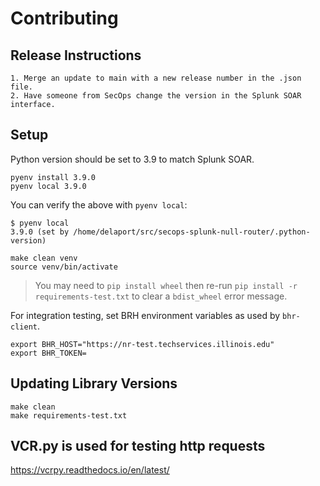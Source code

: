 # Contributing

## Release Instructions
    1. Merge an update to main with a new release number in the .json file. 
    2. Have someone from SecOps change the version in the Splunk SOAR interface.

## Setup

Python version should be set to 3.9 to match Splunk SOAR.

```shell
pyenv install 3.9.0
pyenv local 3.9.0
```

You can verify the above with `pyenv local`:
```
$ pyenv local
3.9.0 (set by /home/delaport/src/secops-splunk-null-router/.python-version)
```

```shell
make clean venv
source venv/bin/activate
```

> You may need to `pip install wheel` then re-run
> `pip install -r requirements-test.txt` to clear a `bdist_wheel` error message.

For integration  testing, set BRH environment variables as used by `bhr-client`.

```shell
export BHR_HOST="https://nr-test.techservices.illinois.edu"
export BHR_TOKEN=
```

## Updating Library Versions

```shell
make clean
make requirements-test.txt
```

## VCR.py is used for testing http requests 
https://vcrpy.readthedocs.io/en/latest/
